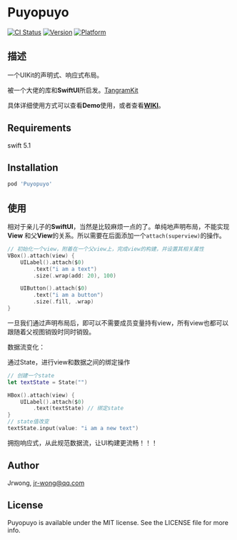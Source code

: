 # Puyopuyo

[![CI Status](https://img.shields.io/travis/scubers/Puyopuyo.svg?style=flat)](https://travis-ci.org/scubers/Puyopuyo)
[![Version](https://img.shields.io/cocoapods/v/Puyopuyo.svg?style=flat)](https://cocoapods.org/pods/Puyopuyo)
[![Platform](https://img.shields.io/cocoapods/p/Puyopuyo.svg?style=flat)](https://cocoapods.org/pods/Puyopuyo)

## 描述

一个UIKit的声明式、响应式布局。

被一个大佬的库和**SwiftUI**所启发。[TangramKit](https://github.com/youngsoft/TangramKit)

具体详细使用方式可以查看**Demo**使用，或者查看[**WIKI**](https://github.com/scubers/puyopuyo/blob/master/WIKI.md)。

## Requirements

swift 5.1

## Installation

```ruby
pod 'Puyopuyo'
```

## 使用

相对于亲儿子的**SwiftUI**，当然是比较麻烦一点的了。单纯地声明布局，不能实现**View** 和父**View**的关系。所以需要在后面添加一个`attach(superview)`的操作。

```swift
// 初始化一个view，附着在一个父view上，完成view的构建，并设置其相关属性
VBox().attach(view) {
    UILabel().attach($0)
        .text("i am a text")
        .size(.wrap(add: 20), 100)

    UIButton().attach($0)
        .text("i am a button")
        .size(.fill, .wrap)
}
```

一旦我们通过声明布局后，即可以不需要成员变量持有view，所有view也都可以跟随着父视图销毁时同时销毁。

数据流变化：

通过State，进行view和数据之间的绑定操作

```swift
// 创建一个state
let textState = State("")

HBox().attach(view) {
    UILabel().attach($0)
        .text(textState) // 绑定state
}
// state值改变
textState.input(value: "i am a new text")
```

拥抱响应式，从此规范数据流，让UI构建更流畅！！！

## Author

Jrwong, jr-wong@qq.com

## License

Puyopuyo is available under the MIT license. See the LICENSE file for more info.
